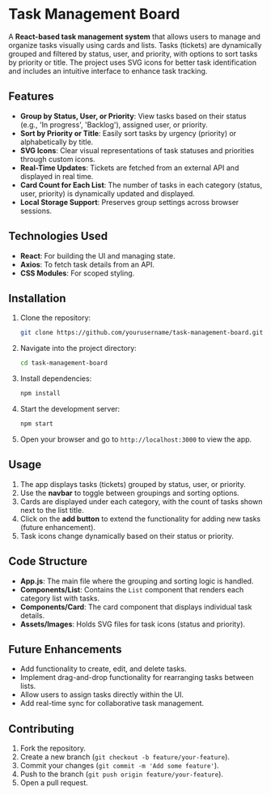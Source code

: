 # Task Management Board

A **React-based task management system** that allows users to manage and organize tasks visually using cards and lists. Tasks (tickets) are dynamically grouped and filtered by status, user, and priority, with options to sort tasks by priority or title. The project uses SVG icons for better task identification and includes an intuitive interface to enhance task tracking.

## Features

- **Group by Status, User, or Priority**: View tasks based on their status (e.g., 'In progress', 'Backlog'), assigned user, or priority.
- **Sort by Priority or Title**: Easily sort tasks by urgency (priority) or alphabetically by title.
- **SVG Icons**: Clear visual representations of task statuses and priorities through custom icons.
- **Real-Time Updates**: Tickets are fetched from an external API and displayed in real time.
- **Card Count for Each List**: The number of tasks in each category (status, user, priority) is dynamically updated and displayed.
- **Local Storage Support**: Preserves group settings across browser sessions.

## Technologies Used

- **React**: For building the UI and managing state.
- **Axios**: To fetch task details from an API.
- **CSS Modules**: For scoped styling.


## Installation

1. Clone the repository:

   ```bash
   git clone https://github.com/yourusername/task-management-board.git
   ```

2. Navigate into the project directory:

   ```bash
   cd task-management-board
   ```

3. Install dependencies:

   ```bash
   npm install
   ```

4. Start the development server:

   ```bash
   npm start
   ```

5. Open your browser and go to `http://localhost:3000` to view the app.

## Usage

1. The app displays tasks (tickets) grouped by status, user, or priority.
2. Use the **navbar** to toggle between groupings and sorting options.
3. Cards are displayed under each category, with the count of tasks shown next to the list title.
4. Click on the **add button** to extend the functionality for adding new tasks (future enhancement).
5. Task icons change dynamically based on their status or priority.

## Code Structure

- **App.js**: The main file where the grouping and sorting logic is handled.
- **Components/List**: Contains the `List` component that renders each category list with tasks.
- **Components/Card**: The card component that displays individual task details.
- **Assets/Images**: Holds SVG files for task icons (status and priority).

## Future Enhancements

- Add functionality to create, edit, and delete tasks.
- Implement drag-and-drop functionality for rearranging tasks between lists.
- Allow users to assign tasks directly within the UI.
- Add real-time sync for collaborative task management.

## Contributing

1. Fork the repository.
2. Create a new branch (`git checkout -b feature/your-feature`).
3. Commit your changes (`git commit -m 'Add some feature'`).
4. Push to the branch (`git push origin feature/your-feature`).
5. Open a pull request.

